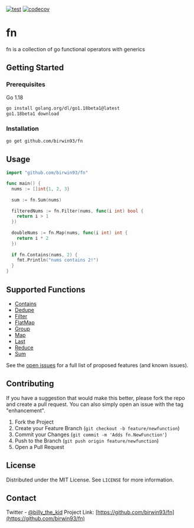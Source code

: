 [![test](https://github.com/birwin93/fn/actions/workflows/go_test.yaml/badge.svg)](https://github.com/birwin93/fn/actions/workflows/go_test.yaml/badge.svg)
[![codecov](https://codecov.io/gh/birwin93/fn/branch/main/graph/badge.svg?token=KNI2VGZT6L)](https://codecov.io/gh/birwin93/fn)

# fn
fn is a collection of go functional operators with generics

## Getting Started

### Prerequisites

Go 1.18

```sh
go install golang.org/dl/go1.18beta1@latest
go1.18beta1 download
```

### Installation
```sh
go get github.com/birwin93/fn
```

## Usage

```go
import "github.com/birwin93/fn"

func main() {
  nums := []int{1, 2, 3}
  
  sum := fn.Sum(nums)
  
  filteredNums := fn.Filter(nums, func(i int) bool {
    return i > 1
  })
  
  doubleNums := fn.Map(nums, func(i int) int {
    return i * 2
  })
  
  if fn.Contains(nums, 2) {
    fmt.Println("nums contains 2!")
  }
}
```

## Supported Functions
- [Contains](https://github.com/birwin93/fn/blob/main/contains.go)
- [Dedupe](https://github.com/birwin93/fn/blob/main/dedupe.go)
- [Filter](https://github.com/birwin93/fn/blob/main/filter.go)
- [FlatMap](https://github.com/birwin93/fn/blob/main/flatmap.go)
- [Group](https://github.com/birwin93/fn/blob/main/group.go)
- [Map](https://github.com/birwin93/fn/blob/main/map.go)
- [Last](https://github.com/birwin93/fn/blob/main/last.go)
- [Reduce](https://github.com/birwin93/fn/blob/main/reduce.go)
- [Sum](https://github.com/birwin93/fn/blob/main/sum.go)

See the [open issues](https://github.com/birwin93/fn/issues) for a full list of proposed features (and known issues).

## Contributing

If you have a suggestion that would make this better, please fork the repo and create a pull request. You can also simply open an issue with the tag "enhancement". 

1. Fork the Project
2. Create your Feature Branch (`git checkout -b feature/newfunction`)
3. Commit your Changes (`git commit -m 'Adds fn.NewFunction'`)
4. Push to the Branch (`git push origin feature/newfunction`)
5. Open a Pull Request

## License

Distributed under the MIT License. See `LICENSE` for more information.

## Contact
Twitter - [@billy_the_kid](https://twitter.com/billy_the_kid)
Project Link: [https://github.com/birwin93/fn](https://github.com/birwin93/fn)
